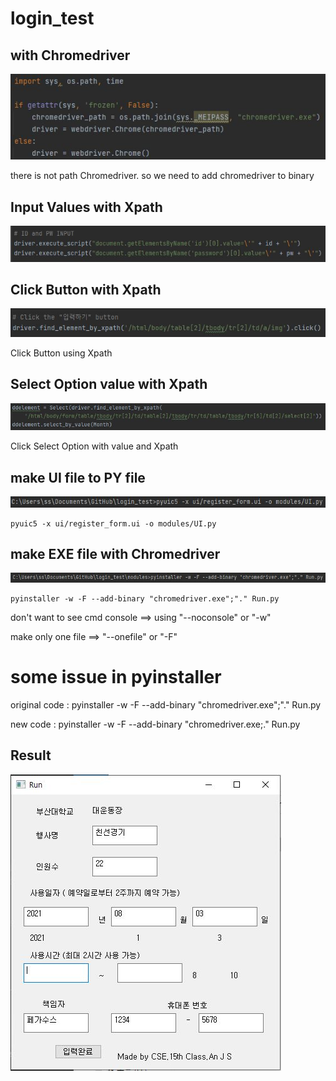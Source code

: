 # login_test


## with Chromedriver

  ![withChromedriver](https://github.com/201524495/login_test/blob/main/image/withChromedriver.JPG)
  
  there is not path Chromedriver. so we need to add chromedriver to binary
  
  
## Input Values with Xpath

  ![input](https://github.com/201524495/login_test/blob/main/image/input.JPG)
  
  
  
## Click Button with Xpath

  ![clickWithXpath](https://github.com/201524495/login_test/blob/main/image/clickXpath.JPG)
  
  Click Button using Xpath
  
  
## Select Option value with Xpath

  ![](https://github.com/201524495/login_test/blob/main/image/SelectandValue.JPG)
  
  Click Select Option with value and Xpath
  
  
## make UI file to PY file

  ![UItoPY](https://github.com/201524495/login_test/blob/main/image/UItoPY.JPG)
  
    pyuic5 -x ui/register_form.ui -o modules/UI.py

## make EXE file with Chromedriver

  ![makeEXEwithChromedriver.JPG](https://github.com/201524495/login_test/blob/main/image/makeEXEwithChromedriver.JPG)
  
    pyinstaller -w -F --add-binary "chromedriver.exe";"." Run.py
  
  don't want to see cmd console ==> using "--noconsole" or "-w"
  
  make only one file ==> "--onefile" or "-F" 
  
  <h1>some issue in pyinstaller</h1>
  
  original code : pyinstaller -w -F --add-binary "chromedriver.exe";"." Run.py
  
  new code : pyinstaller -w -F --add-binary "chromedriver.exe;." Run.py
  
## Result

 ![result](https://github.com/201524495/login_test/blob/main/image/result.JPG)
 
